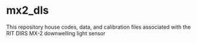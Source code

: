 # mx2_dls
This repository house codes, data, and calibration files associated with the RIT DIRS MX-2 downwelling light sensor
